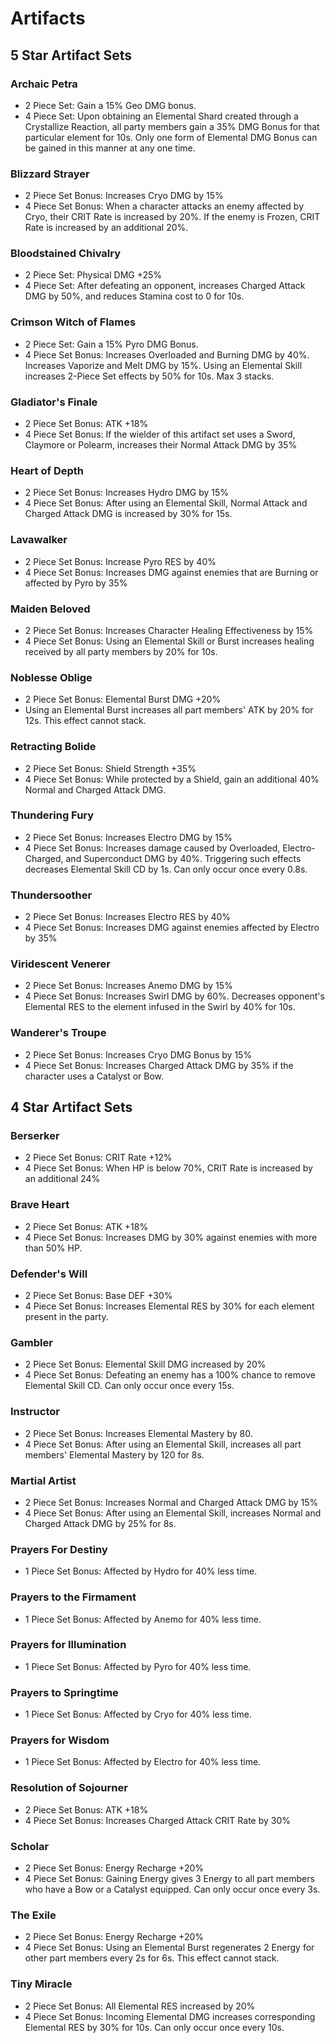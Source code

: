 # Artifacts

## 5 Star Artifact Sets

### Archaic Petra 

* 2 Piece Set: Gain a 15% Geo DMG bonus. 
* 4 Piece Set: Upon obtaining an Elemental Shard created through a Crystallize Reaction, all party members gain a 35% DMG Bonus for that particular element for 10s. Only one form of Elemental DMG Bonus can be gained in this manner at any one time.

### Blizzard Strayer 

* 2 Piece Set Bonus: Increases Cryo DMG by 15%
* 4 Piece Set Bonus: When a character attacks an enemy affected by Cryo, their CRIT Rate is increased by 20%. If the enemy is Frozen, CRIT Rate is increased by an additional 20%.

### Bloodstained Chivalry 

* 2 Piece Set: Physical DMG +25%
* 4 Piece Set: After defeating an opponent, increases Charged Attack DMG by 50%, and reduces Stamina cost to 0 for 10s. 

### Crimson Witch of Flames

* 2 Piece Set: Gain a 15% Pyro DMG Bonus. 
* 4 Piece Set Bonus: Increases Overloaded and Burning DMG by 40%. Increases Vaporize and Melt DMG by 15%. Using an Elemental Skill increases 2-Piece Set effects by 50% for 10s. Max 3 stacks.

### Gladiator's Finale

* 2 Piece Set Bonus: ATK +18%
* 4 Piece Set Bonus: If the wielder of this artifact set uses a Sword, Claymore or Polearm, increases their Normal Attack DMG by 35%

### Heart of Depth

* 2 Piece Set Bonus: Increases Hydro DMG by 15%
* 4 Piece Set Bonus: After using an Elemental Skill, Normal Attack and Charged Attack DMG is increased by 30% for 15s. 

### Lavawalker

* 2 Piece Set Bonus: Increase Pyro RES by 40%
* 4 Piece Set Bonus: Increases DMG against enemies that are Burning or affected by Pyro by 35%

### Maiden Beloved

* 2 Piece Set Bonus: Increases Character Healing Effectiveness by 15%
* 4 Piece Set Bonus: Using an Elemental Skill or Burst increases healing received by all party members by 20% for 10s.

### Noblesse Oblige

* 2 Piece Set Bonus: Elemental Burst DMG +20%
* Using an Elemental Burst increases all part members' ATK by 20% for 12s. This effect cannot stack.

### Retracting Bolide

* 2 Piece Set Bonus: Shield Strength +35%
* 4 Piece Set Bonus: While protected by a Shield, gain an additional 40% Normal and Charged Attack DMG. 

### Thundering Fury

* 2 Piece Set Bonus: Increases Electro DMG by 15%
* 4 Piece Set Bonus: Increases damage caused by Overloaded, Electro-Charged, and Superconduct DMG by 40%. Triggering such effects decreases Elemental Skill CD by 1s. Can only occur once every 0.8s.

### Thundersoother

* 2 Piece Set Bonus: Increases Electro RES by 40%
* 4 Piece Set Bonus: Increases DMG against enemies affected by Electro by 35%

### Viridescent Venerer 

* 2 Piece Set Bonus: Increases Anemo DMG by 15%
* 4 Piece Set Bonus: Increases Swirl DMG by 60%. Decreases opponent's Elemental RES to the element infused in the Swirl by 40% for 10s.

### Wanderer's Troupe 

* 2 Piece Set Bonus: Increases Cryo DMG Bonus by 15%
* 4 Piece Set Bonus: Increases Charged Attack DMG by 35% if the character uses a Catalyst or Bow.

## 4 Star Artifact Sets 

### Berserker 

* 2 Piece Set Bonus: CRIT Rate +12%
* 4 Piece Set Bonus: When HP is below 70%, CRIT Rate is increased by an additional 24% 

### Brave Heart 

* 2 Piece Set Bonus: ATK +18%
* 4 Piece Set Bonus: Increases DMG by 30% against enemies with more than 50% HP.

### Defender's Will

* 2 Piece Set Bonus: Base DEF +30%
* 4 Piece Set Bonus: Increases Elemental RES by 30% for each element present in the party.

### Gambler 

* 2 Piece Set Bonus: Elemental Skill DMG increased by 20%
* 4 Piece Set Bonus: Defeating an enemy has a 100% chance to remove Elemental Skill CD. Can only occur once every 15s.

### Instructor 

* 2 Piece Set Bonus: Increases Elemental Mastery by 80.
* 4 Piece Set Bonus: After using an Elemental Skill, increases all part members' Elemental Mastery by 120 for 8s.

### Martial Artist 

* 2 Piece Set Bonus: Increases Normal and Charged Attack DMG by 15%
* 4 Piece Set Bonus: After using an Elemental Skill, increases Normal and Charged Attack DMG by 25% for 8s.

### Prayers For Destiny 

* 1 Piece Set Bonus: Affected by Hydro for 40% less time.

### Prayers to the Firmament

* 1 Piece Set Bonus: Affected by Anemo for 40% less time.

### Prayers for Illumination 

* 1 Piece Set Bonus: Affected by Pyro for 40% less time.

### Prayers to Springtime

* 1 Piece Set Bonus: Affected by Cryo for 40% less time.

### Prayers for Wisdom

* 1 Piece Set Bonus: Affected by Electro for 40% less time. 

### Resolution of Sojourner 

* 2 Piece Set Bonus: ATK +18%
* 4 Piece Set Bonus: Increases Charged Attack CRIT Rate by 30%

### Scholar 

* 2 Piece Set Bonus: Energy Recharge +20%
* 4 Piece Set Bonus: Gaining Energy gives 3 Energy to all part members who have a Bow or a Catalyst equipped. Can only occur once every 3s.

### The Exile

* 2 Piece Set Bonus: Energy Recharge +20%
* 4 Piece Set Bonus: Using an Elemental Burst regenerates 2 Energy for other part members every 2s for 6s. This effect cannot stack. 

### Tiny Miracle 

* 2 Piece Set Bonus: All Elemental RES increased by 20% 
* 4 Piece Set Bonus: Incoming Elemental DMG increases corresponding Elemental RES by 30% for 10s. Can only occur once every 10s.
